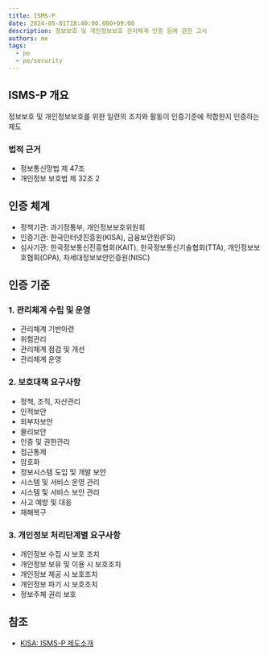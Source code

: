 ```yaml
---
title: ISMS-P
date: 2024-05-01T18:40:00.000+09:00
description: 정보보호 및 개인정보보호 관리체계 인증 등에 관한 고시
authors: me
tags:
  - pe
  - pe/security
---
```


## ISMS-P 개요

정보보호 및 개인정보보호를 위한 일련의 조치와 활동이 인증기준에 적합한지 인증하는 제도

### 법적 근거

- 정보통신망법 제 47조
- 개인정보 보호법 제 32조 2

## 인증 체계

- 정책기관: 과기정통부, 개인정보보호위원회
- 인증기관: 한국인터넷진흥원(KISA), 금융보안원(FSI)
- 심사기관: 한국정보통신진흥협회(KAIT), 한국정보통신기술협회(TTA), 개인정보보호협회(OPA), 차세대정보보안인증원(NISC)

## 인증 기준

### 1. 관리체계 수립 및 운영

- 관리체계 기반마련
- 위험관리
- 관리체계 점검 및 개선
- 관리체계 운영

### 2. 보호대책 요구사항

- 정책, 조직, 자산관리
- 인적보안
- 외부자보안
- 물리보안
- 인증 및 권한관리
- 접근통제
- 암호화
- 정보시스템 도입 및 개발 보안
- 시스템 및 서비스 운영 관리
- 시스템 및 서비스 보안 관리
- 사고 예방 및 대응
- 재해복구

### 3. 개인정보 처리단계별 요구사항

- 개인정보 수집 시 보호 조치
- 개인정보 보유 및 이용 시 보호조치
- 개인정보 제공 시 보호조치
- 개인정보 파기 시 보호조치
- 정보주체 권리 보호

## 참조

- [KISA: ISMS-P 제도소개](https://isms.kisa.or.kr/main/ispims/intro/)
